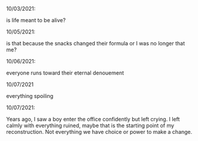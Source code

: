 10/03/2021:

is life meant to be alive?

10/05/2021:

is that because the snacks changed their formula or I was no longer that me?

10/06/2021:

everyone runs toward their eternal denouement

10/07/2021

everything spoiling

10/07/2021:

Years ago, I saw a boy enter the office confidently but left crying. I left calmly with everything ruined, maybe that is the starting point of my reconstruction. Not everything we have choice or power to make a change.
